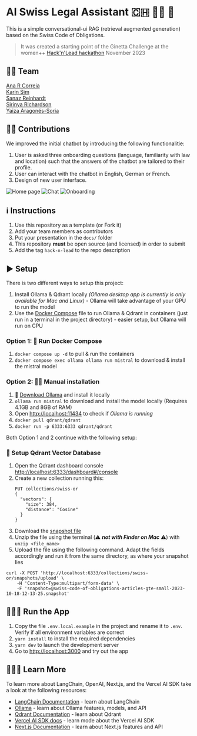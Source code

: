 # AI Swiss Legal Assistant 🇨🇭 👩‍⚖️ 🤖

This is a simple conversational-ui RAG (retrieval augmented generation) based on the Swiss Code of Obligations.

> It was created a starting point of the Ginetta Challenge at the women++ [Hack'n'Lead hackathon](www.womenplusplus.ch/hackandlead) November 2023

## 🙋‍♀️ Team
[Ana R Correia](https://www.linkedin.com/in/ana-correia/) <br />
[Karin Sim](https://www.linkedin.com/in/karin-nakanishi/) <br />
[Sanaz Reinhardt](https://www.linkedin.com/in/sanaz-reinhardt/) <br />
[Sirinya Richardson](https://www.linkedin.com/in/sirinya-richardson/) <br />
[Yaiza Aragonés-Soria](https://www.linkedin.com/in/yaiza-aragonessoria/) <br />

## 👩‍💻 Contributions
We improved the initial chatbot by introducing the following functionalitie:
1. User is asked three onboarding questions (language, familiarity with law and location) such that the answers of the chatbot are tailored to their profile.
2. User can interact with the chatbot in English, German or French.
3. Design of new user interface. <br />

![Home page](https://raw.githubusercontent.com/WomenPlusPlus/ginetta_team2/main/docs/interface_design/Home.png)
![Chat](https://raw.githubusercontent.com/WomenPlusPlus/ginetta_team2/main/docs/interface_design/Group%20367.png)
![Onboarding](https://raw.githubusercontent.com/WomenPlusPlus/ginetta_team2/main/docs/interface_design/Onboarding.png)

## ℹ️ Instructions

1. Use this repository as a template (or Fork it)
2. Add your team members as contributors
3. Put your presentation in the `docs/` folder
4. This repository **must** be open source (and licensed) in order to submit
5. Add the tag `hack-n-lead` to the repo description

## ▶️ Setup

There is two different ways to setup this project:

1. Install Ollama & Qdrant locally _(Ollama desktop app is currently is only available for Mac and Linux)_ - Ollama will take advantage of your GPU to run the model
1. Use the [Docker Compose](https://docs.docker.com/compose/) file to run Ollama & Qdrant in containers (just run in a terminal in the project directory) - easier setup, but Ollama will run on CPU

### Option 1: 🐳 Run Docker Compose

1. `docker compose up -d` to pull & run the containers
1. `docker compose exec ollama ollama run mistral` to download & install the mistral model

### Option 2: 🖐🏼 Manual installation

1. 🦙 [Download Ollama](https://ollama.ai/download) and install it locally
2. `ollama run mistral` to download and install the model locally (Requires 4.1GB and 8GB of RAM)
3. Open <http://localhost:11434> to check if _Ollama is running_
4. `docker pull qdrant/qdrant`
5. `docker run -p 6333:6333 qdrant/qdrant`

Both Option 1 and 2 continue with the following setup:

### 💾 Setup Qdrant Vector Database

1. Open the Qdrant dashboard console <http://localhost:6333/dashboard#/console>
1. Create a new collection running this:
   ```curl
   PUT collections/swiss-or
   {
     "vectors": {
       "size": 384,
       "distance": "Cosine"
     }
   }
   ```
1. Download the [snapshot file](https://huggingface.co/datasets/brunnolou/swiss-code-of-obligations/resolve/main/swiss-code-of-obligations-articles-gte-small-2023-10-18-12-13-25_qdrant-v1-6-1.snapshot.zip)
1. Unzip the file using the terminal (⚠️ **_not with Finder on Mac_** ⚠️) with `unzip <file_name>`
1. Upload the file using the following command. Adapt the fields accordingly and run it from the same directory, as where your snapshot lies

```shell
curl -X POST 'http://localhost:6333/collections/swiss-or/snapshots/upload' \
    -H 'Content-Type:multipart/form-data' \
    -F 'snapshot=@swiss-code-of-obligations-articles-gte-small-2023-10-18-12-13-25.snapshot'
```

## 👩🏽‍💻 Run the App

1. Copy the file `.env.local.example` in the project and rename it to `.env`. Verify if all environment variables are correct
1. `yarn install` to install the required dependencies
1. `yarn dev` to launch the development server
1. Go to <http://localhost:3000> and try out the app

## 👩🏽‍🏫 Learn More

To learn more about LangChain, OpenAI, Next.js, and the Vercel AI SDK take a look at the following resources:

- [LangChain Documentation](https://js.langchain.com/docs) - learn about LangChain
- [Ollama](https://ollama.ai/) - learn about Ollama features, models, and API
- [Qdrant Documentation](https://qdrant.tech/documentation/) - learn about Qdrant
- [Vercel AI SDK docs](https://sdk.vercel.ai/docs) - learn mode about the Vercel AI SDK
- [Next.js Documentation](https://nextjs.org/docs) - learn about Next.js features and API
